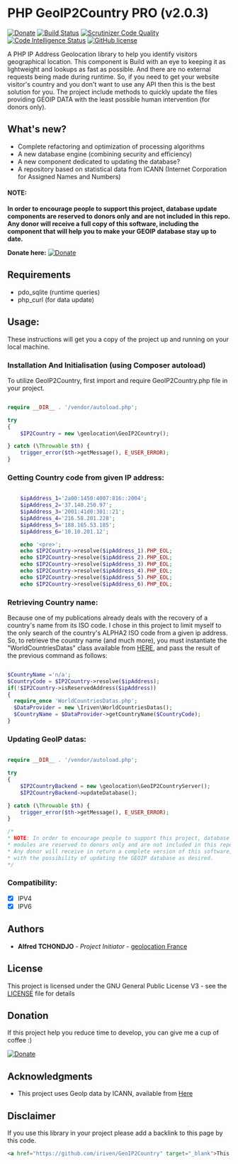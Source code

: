 # PHP GeoIP2Country PRO (v2.0.3)

[![Donate](https://img.shields.io/badge/Donate-PayPal-green.svg)](https://www.paypal.com/cgi-bin/webscr?cmd=_s-xclick&hosted_button_id=XDCFPNTKUC4TU)
[![Build Status](https://scrutinizer-ci.com/g/iriven/GeoIP2Country/badges/build.png?b=master)](https://scrutinizer-ci.com/g/iriven/GeoIP2Country/build-status/master)
[![Scrutinizer Code Quality](https://scrutinizer-ci.com/g/iriven/GeoIP2Country/badges/quality-score.png?b=master)](https://scrutinizer-ci.com/g/iriven/GeoIP2Country/?branch=master)
[![Code Intelligence Status](https://scrutinizer-ci.com/g/iriven/GeoIP2Country/badges/code-intelligence.svg?b=master)](https://scrutinizer-ci.com/code-intelligence)
[![GitHub license](https://img.shields.io/badge/license-AGPL-blue.svg)](https://github.com/geolocation/GeoIP2Country/blob/master/LICENSE)

A PHP IP Address Geolocation library to help you identify visitors geographical location.
This component is Build with an eye to keeping it as lightweight and lookups as fast as possible.
And there are no external requests being made during runtime. So, if you need to get your website visitor's
country and you don't want to use any API then this is the best solution for you.
The project include methods to quickly update the files providing GEOIP DATA with the least possible human
intervention (for donors only).


## What's new?

- Complete refactoring and optimization of processing algorithms
- A new database engine (combining security and efficiency)
- A new component dedicated to updating the database?
- A repository based on statistical data from ICANN (Internet Corporation for Assigned Names and Numbers)

#### NOTE:
**In order to encourage people to support this project, database update components are reserved to
donors only and are not included in this repo. Any donor will receive a full copy of this software,
including the component that will help you to make your GEOIP database stay up to date.**

**Donate here:** [![Donate](https://img.shields.io/badge/Donate-PayPal-green.svg)](https://www.paypal.com/cgi-bin/webscr?cmd=_s-xclick&hosted_button_id=XDCFPNTKUC4TU)


## Requirements

- pdo_sqlite (runtime queries)
- php_curl (for data update)

## Usage:

These instructions will get you a copy of the project up and running on your local machine.

### Installation And Initialisation (using Composer autoload)

To utilize GeoIP2Country, first import and require GeoIP2Country.php file in your project.

```php

require __DIR__ . '/vendor/autoload.php';

try
{
    $IP2Country = new \geolocation\GeoIP2Country();

} catch (\Throwable $th) {
    trigger_error($th->getMessage(), E_USER_ERROR);
}

```

### Getting Country code from given IP address:

```php

    $ipAddress_1='2a00:1450:4007:816::2004';
    $ipAddress_2='37.140.250.97';
    $ipAddress_3='2001:41d0:301::21';
    $ipAddress_4='216.58.201.228';
    $ipAddress_5='188.165.53.185';
    $ipAddress_6='10.10.201.12';

    echo '<pre>';
    echo $IP2Country->resolve($ipAddress_1).PHP_EOL;
    echo $IP2Country->resolve($ipAddress_2).PHP_EOL;
    echo $IP2Country->resolve($ipAddress_3).PHP_EOL;
    echo $IP2Country->resolve($ipAddress_4).PHP_EOL;
    echo $IP2Country->resolve($ipAddress_5).PHP_EOL;
    echo $IP2Country->resolve($ipAddress_6).PHP_EOL;

```

### Retrieving Country name:

Because one of my publications already deals with the recovery of a country's name from its ISO code.
I chose in this project to limit myself to the only search of the country's ALPHA2 ISO code from a given ip address.
So, to retrieve the country name (and much more), you must instantiate the "WorldCountriesDatas" class available from [HERE](https://github.com/geolocation/WorldCountriesDatas),
and pass the result of the previous command as follows:

```php

$CountryName ='n/a';
$CountryCode = $IP2Country->resolve($ipAddress);
if(!$IP2Country->isReservedAddress($ipAddress))
{
  require_once 'WorldCountriesDatas.php';
  $DataProvider = new \Iriven\WorldCountriesDatas();
  $CountryName = $DataProvider->getCountryName($CountryCode);
}

```

### Updating GeoIP datas:

```php

require __DIR__ . '/vendor/autoload.php';

try
{
    $IP2CountryBackend = new \geolocation\GeoIP2CountryServer();
    $IP2CountryBackend->updateDatabase();

} catch (\Throwable $th) {
    trigger_error($th->getMessage(), E_USER_ERROR);
}

/*
* NOTE: In order to encourage people to support this project, database update
* modules are reserved to donors only and are not included in this repo.
* Any donor will receive in return a complete version of this software,
* with the possibility of updating the GEOIP database as desired.
*/

```

### Compatibility:

- [x] IPV4
- [x] IPV6

## Authors

* **Alfred TCHONDJO** - *Project Initiator* - [geolocation France](https://www.facebook.com/Tchalf)

## License

This project is licensed under the GNU General Public License V3 - see the [LICENSE](LICENSE) file for details


## Donation

If this project help you reduce time to develop, you can give me a cup of coffee :)

[![Donate](https://img.shields.io/badge/Donate-PayPal-green.svg)](https://www.paypal.com/cgi-bin/webscr?cmd=_s-xclick&hosted_button_id=XDCFPNTKUC4TU)

## Acknowledgments

* This project uses GeoIp data by ICANN, available from [Here](https://www.icann.org)

## Disclaimer

If you use this library in your project please add a backlink to this page by this code.

```html
<a href="https://github.com/iriven/GeoIP2Country" target="_blank">This Project Uses Alfred's TCHONDJO GeoIP2Country PHP Library.</a>
```
